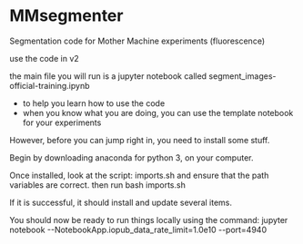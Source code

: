 # MMsegmenter
Segmentation code for Mother Machine experiments (fluorescence)

use the code in v2

the main file you will run is a jupyter notebook called segment_images-official-training.ipynb
- to help you learn how to use the code
- when you know what you are doing, you can use the template notebook for your experiments

However, before you can jump right in, you need to install some stuff. 

Begin by downloading anaconda for python 3, on your computer. 

Once installed, look at the script: imports.sh and ensure that the path variables are correct. then run bash imports.sh

If it is successful, it should install and update several items.

You should now be ready to run things locally using the command:
jupyter notebook --NotebookApp.iopub_data_rate_limit=1.0e10 --port=4940
